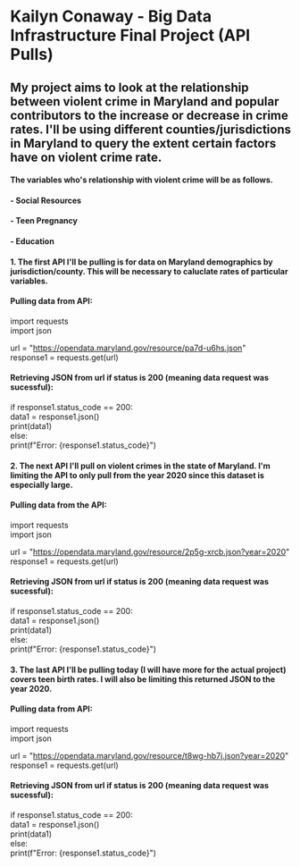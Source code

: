 # Kailyn Conaway - Big Data Infrastructure Final Project (API Pulls)
## My project aims to look at the relationship between violent crime in Maryland and popular contributors to the increase or decrease in crime rates. I'll be using different counties/jurisdictions in Maryland to query the extent certain factors have on violent crime rate.
#### The variables who's relationship with violent crime will be as follows.
#### -  Social Resources
#### -  Teen Pregnancy
#### -  Education



#### 1. The first API I'll be pulling is for data on Maryland demographics by jurisdiction/county. This will be necessary to caluclate rates of particular variables.

#### Pulling data from API:
import requests \
import json
    
url = "https://opendata.maryland.gov/resource/pa7d-u6hs.json" \
response1 = requests.get(url)

#### Retrieving JSON from url if status is 200 (meaning data request was sucessful):
if response1.status_code == 200: \
    data1 = response1.json() \
    print(data1) \
else: \
    print(f"Error: {response1.status_code}")

#### 2. The next API I'll pull on violent crimes in the state of Maryland. I'm limiting the API to only pull from the year 2020 since this dataset is especially large.

#### Pulling data from the API:
import requests \
import json
    
url = "https://opendata.maryland.gov/resource/2p5g-xrcb.json?year=2020" \
response1 = requests.get(url)

#### Retrieving JSON from url if status is 200 (meaning data request was sucessful):
if response1.status_code == 200: \
    data1 = response1.json() \
    print(data1) \
else: \
    print(f"Error: {response1.status_code}")

#### 3. The last API I'll be pulling today (I will have more for the actual project) covers teen birth rates. I will also be limiting this returned JSON to the year 2020.

#### Pulling data from API:
import requests \
import json
    
url = "https://opendata.maryland.gov/resource/t8wg-hb7j.json?year=2020" \
response1 = requests.get(url)

#### Retrieving JSON from url if status is 200 (meaning data request was sucessful):
if response1.status_code == 200: \
    data1 = response1.json() \
    print(data1) \
else: \
    print(f"Error: {response1.status_code}")
